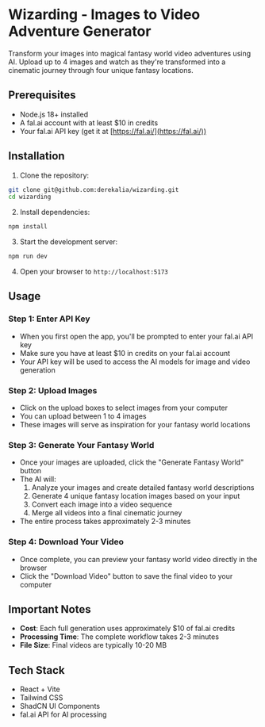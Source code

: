 # Wizarding - Images to Video Adventure Generator

Transform your images into magical fantasy world video adventures using AI. Upload up to 4 images and watch as they're transformed into a cinematic journey through four unique fantasy locations.

## Prerequisites

- Node.js 18+ installed
- A fal.ai account with at least $10 in credits
- Your fal.ai API key (get it at [https://fal.ai/](https://fal.ai/))

## Installation

1. Clone the repository:
```bash
git clone git@github.com:derekalia/wizarding.git
cd wizarding
```

2. Install dependencies:
```bash
npm install
```

3. Start the development server:
```bash
npm run dev
```

4. Open your browser to `http://localhost:5173`

## Usage

### Step 1: Enter API Key
- When you first open the app, you'll be prompted to enter your fal.ai API key
- Make sure you have at least $10 in credits on your fal.ai account
- Your API key will be used to access the AI models for image and video generation

### Step 2: Upload Images
- Click on the upload boxes to select images from your computer
- You can upload between 1 to 4 images
- These images will serve as inspiration for your fantasy world locations

### Step 3: Generate Your Fantasy World
- Once your images are uploaded, click the "Generate Fantasy World" button
- The AI will:
  1. Analyze your images and create detailed fantasy world descriptions
  2. Generate 4 unique fantasy location images based on your input
  3. Convert each image into a video sequence
  4. Merge all videos into a final cinematic journey
- The entire process takes approximately 2-3 minutes

### Step 4: Download Your Video
- Once complete, you can preview your fantasy world video directly in the browser
- Click the "Download Video" button to save the final video to your computer

## Important Notes

- **Cost**: Each full generation uses approximately $10 of fal.ai credits
- **Processing Time**: The complete workflow takes 2-3 minutes
- **File Size**: Final videos are typically 10-20 MB

## Tech Stack

- React + Vite
- Tailwind CSS
- ShadCN UI Components  
- fal.ai API for AI processing